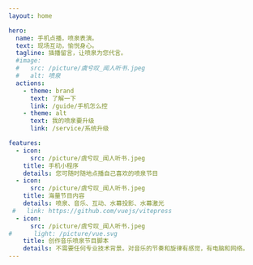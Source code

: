 ```yaml
---
layout: home

hero:
  name: 手机点播，喷泉表演。
  text: 现场互动，愉悦身心。
  tagline: 插播留言，让喷泉为您代言。
  #image:
  #   src: /picture/虞兮叹_闻人听书.jpeg
  #   alt: 喷泉
  actions:
    - theme: brand
      text: 了解一下
      link: /guide/手机怎么控
    - theme: alt
      text: 我的喷泉要升级
      link: /service/系统升级

features:
  - icon: 
      src: /picture/虞兮叹_闻人听书.jpeg
    title: 手机小程序
    details: 您可随时随地点播自己喜欢的喷泉节目
  - icon: 
      src: /picture/虞兮叹_闻人听书.jpeg
    title: 海量节目内容
    details: 喷泉、音乐、互动、水幕投影、水幕激光
 #   link: https://github.com/vuejs/vitepress
  - icon: 
      src: /picture/虞兮叹_闻人听书.jpeg
#      light: /picture/vue.svg
    title: 创作音乐喷泉节目脚本
    details: 不需要任何专业技术背景。对音乐的节奏和旋律有感觉，有电脑和网络。
---
```


<style>
    :root {
    --vp-home-hero-name-color: transparent;
    --vp-home-hero-name-background: -webkit-linear-gradient(120deg, #bd34fe, #41d1ff);
    }
</style>